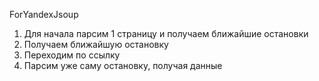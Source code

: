 ForYandexJsoup

1. Для начала парсим 1 страницу и получаем ближайшие остановки
2. Получаем ближайшую остановку
3. Переходим по ссылку
4. Парсим уже саму остановку, получая данные
